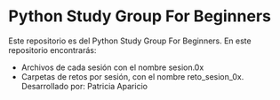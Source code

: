 # Python Study Group For Beginners
Este repositorio es del Python Study Group For Beginners.
En este repositorio encontrarás:
- Archivos de cada sesión con el nombre sesion.0x
- Carpetas de retos por sesión, con el nombre reto_sesion_0x. 
Desarrollado por: Patricia Aparicio